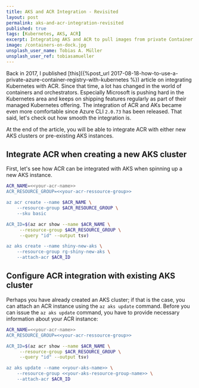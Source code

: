 ```yaml
---
title: AKS and ACR Integration - Revisited
layout: post
permalink: aks-and-acr-integration-revisited
published: true
tags: [Kubernetes, AKS, ACR]
excerpt: Integrating AKS and ACR to pull images from private Container Registries became easier with recent Azure CLI 2.0 releases. Check out how easy you can connect both excellent services.
image: /containers-on-dock.jpg
unsplash_user_name: Tobias A. Müller
unsplash_user_ref: tobiasamueller
---
```


Back in 2017, I published [this]({%post_url 2017-08-18-how-to-use-a-private-azure-container-registry-with-kubernetes %}) article on integrating Kubernetes with ACR. Since that time, a lot has changed in the world of containers and orchestrators. Especially Microsoft is pushing hard in the Kubernetes area and keeps on shipping features regularly as part of their managed Kubernetes offering. The integration of ACR and AKs became even more comfortable since Azure CLI `2.0.73` has been released. That said, let's check out how smooth the integration is.

At the end of the article, you will be able to integrate ACR with either new AKS clusters or pre-existing AKS instances.

## Integrate ACR when creating a new AKS cluster

First, let's see how ACR can be integrated with AKS when spinning up a new AKS instance.

```bash
ACR_NAME=<<your-acr-name>>
ACR_RESOURCE_GROUP=<<your-acr-ressource-group>>

az acr create --name $ACR_NAME \
    --resource-group $ACR_RESOURCE_GROUP \
    --sku basic

ACR_ID=$(az acr show --name $ACR_NAME \
     --resource-group $ACR_RESOURCE_GROUP \
     --query "id" --output tsv)

az aks create --name shiny-new-aks \
    --resource-group rg-shiny-new-aks \
    --attach-acr $ACR_ID
```

## Configure ACR integration with existing AKS cluster

Perhaps you have already created an AKS cluster; if that is the case, you can attach an ACR instance using the `az aks update` command.  Before you can issue the `az aks update` command, you have to provide necessary information about your ACR instance:

```bash
ACR_NAME=<<your-acr-name>>
ACR_RESOURCE_GROUP=<<your-acr-ressource-group>>

ACR_ID=$(az acr show --name $ACR_NAME \
     --resource-group $ACR_RESOURCE_GROUP \
     --query "id" --output tsv)

az aks update --name <<your-aks-name>> \
    --resource-group <<your-aks-resource-group-name>> \
    --attach-acr $ACR_ID
```
